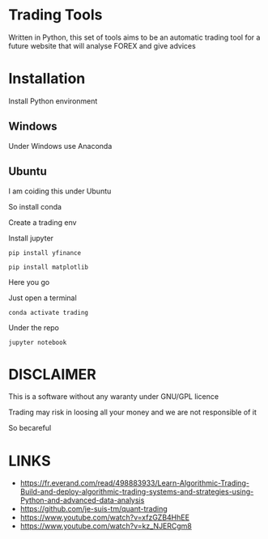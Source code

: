 # Trading Tools 

Written in Python, this set of tools aims to be an automatic trading tool for a future website that will analyse FOREX and give advices

# Installation

Install Python environment

## Windows

Under Windows use Anaconda

## Ubuntu

I am coiding this under Ubuntu

So install conda

Create a trading env

Install jupyter

`pip install yfinance`

`pip install matplotlib`

Here you go

Just open a terminal

`conda activate trading`

Under the repo

`jupyter notebook`

# DISCLAIMER

This is a software without any waranty under GNU/GPL licence

Trading may risk in loosing all your money and we are not responsible of it

So becareful

# LINKS

* https://fr.everand.com/read/498883933/Learn-Algorithmic-Trading-Build-and-deploy-algorithmic-trading-systems-and-strategies-using-Python-and-advanced-data-analysis
* https://github.com/je-suis-tm/quant-trading
* https://www.youtube.com/watch?v=xfzGZB4HhEE
* https://www.youtube.com/watch?v=kz_NJERCgm8
